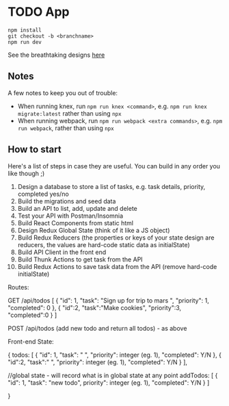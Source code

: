 # TODO App

```
npm install
git checkout -b <branchname>
npm run dev
```

See the breathtaking designs [here](http://localhost:3000/designs/)

## Notes

A few notes to keep you out of trouble:

- When running knex, run `npm run knex <command>`, e.g. `npm run knex migrate:latest` rather than using `npx`
- When running webpack, run `npm run webpack <extra commands>`, e.g. `npm run webpack`, rather than using `npx`

## How to start

Here's a list of steps in case they are useful. You can build in any order you like though ;)

1.  Design a database to store a list of tasks, e.g. task details, priority, completed yes/no
1.  Build the migrations and seed data
1.  Build an API to list, add, update and delete
1.  Test your API with Postman/Insomnia
1.  Build React Components from static html
1.  Design Redux Global State (think of it like a JS object)
1.  Build Redux Reducers (the properties or keys of your state design are reducers, the values are hard-code static data as initialState)
1.  Build API Client in the front end
1.  Build Thunk Actions to get task from the API
1.  Build Redux Actions to save task data from the API (remove hard-code initialState)

Routes:

GET /api/todos
[
{
"id": 1,
"task": "Sign up for trip to mars ",
"priority": 1,
"completed": 0
},
{
"id":2,
"task":"Make cookies",
"priority":3,
"completed":0
}
]

POST /api/todos (add new todo and return all todos) - as above

Front-end State:

{
todos: [
{
"id": 1,
"task": " ",
"priority": integer (eg. 1),
"completed": Y/N
},
{
"id":2,
"task":" ",
"priority": integer (eg. 1),
"completed": Y/N
}
],

//global state - will record what is in global state at any point
addTodos: [
{
"id": 1,
"task": "new todo",
priority": integer (eg. 1),
"completed": Y/N
}
]

}
